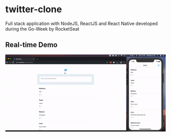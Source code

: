 # twitter-clone
Full stack application with NodeJS, ReactJS and React Native developed during the Go-Week by RocketSeat

## Real-time Demo
<img src="assets-readme/demo.gif" />
